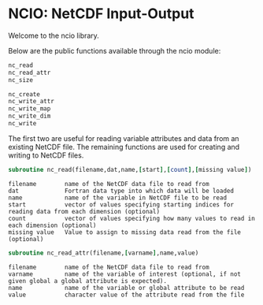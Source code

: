 
# NCIO: NetCDF Input-Output

Welcome to the ncio library.



Below are the public functions available through the ncio module:

```fortran
nc_read
nc_read_attr
nc_size

nc_create
nc_write_attr
nc_write_map
nc_write_dim
nc_write

```

The first two are useful for reading variable attributes and data from an existing NetCDF file. The remaining functions are used for creating and writing to NetCDF files. 

```fortran
subroutine nc_read(filename,dat,name,[start],[count],[missing value])
```
```
filename        name of the NetCDF data file to read from
dat             Fortran data type into which data will be loaded
name            name of the variable in NetCDF file to be read
start           vector of values specifying starting indices for reading data from each dimension (optional) 
count           vector of values specifying how many values to read in each dimension (optional)
missing value   Value to assign to missing data read from the file (optional)
```

```fortran
subroutine nc_read_attr(filename,[varname],name,value)
```
```
filename        name of the NetCDF data file to read from
varname         name of the variable of interest (optional, if not given global a global attribute is expected).
name            name of the variable or global attribute to be read
value           character value of the attribute read from the file
```

